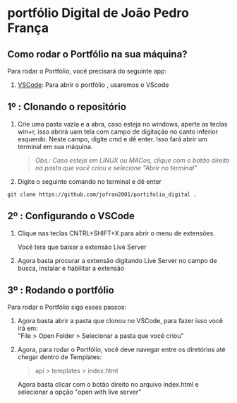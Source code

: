 # portfólio Digital de João Pedro França 

##  Como rodar o Portfólio na sua máquina?

Para rodar o Portfólio, você precisará do seguinte app:

1. [VSCode](https://code.visualstudio.com/Download): Para abrir o portfólio , usaremos o VScode

## 1º : Clonando o repositório


  1. Crie uma pasta vazia e a abra, caso esteja no windows, aperte as teclas win+r, isso abrirá uam tela com campo de digitação no canto inferior esquerdo. Neste campo, digite cmd e dê enter. Isso fará abrir um terminal em sua máquina.
  
     > _Obs.: Caso esteja em LINUX ou MACos, clique com o botão direito na pasta que você criou e selecione "Abrir no terminal"_

  2. Digite o seguinte comando no terminal e dê enter

  ```
  git clone https://github.com/jofran2001/portifolio_digital .
  ``` 




## 2º :  Configurando o VSCode


  1. Clique nas teclas CNTRL+SHIFT+X para abrir o menu de extensões.

     Você tera que baixar a extensão Live Server
  
  2. Agora basta procurar a extensão digitando Live Server no campo de busca, instalar e habilitar a extensão 


## 3º : Rodando o portfólio 


  Para rodar o Portfólio siga esses passos:

  1. Agora basta abrir a pasta que clonou no VSCode, para fazer isso você irá em: <br> "File > Open Folder > Selecionar a pasta que você criou"
    

  2. Agora, para rodar o Portfólio, você deve navegar entre os diretórios até chegar dentro de Templates:
     >api > templates > index.html

     Agora basta clicar com o botão direito no arquivo index.html e selecionar a opção "open with live server" <br>
     
   
</details>
